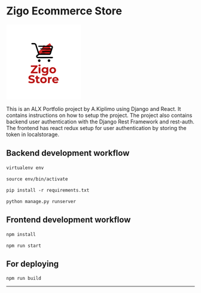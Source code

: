 # Zigo Ecommerce Store

[![alt text](https://github.com/akakiplimo/Zigo-Ecommerce/blob/main/zigologo.png "Logo")](https://github.com/akakiplimo/Zigo-Ecommerce)

This is an ALX Portfolio project by A.Kiplimo using Django and React. It contains instructions on how to setup the project. The project also contains backend user authentication with the Django Rest Framework and rest-auth. The frontend has react redux setup for user authentication by storing the token in localstorage.

## Backend development workflow

```
virtualenv env
```
```
source env/bin/activate
```
```
pip install -r requirements.txt
```
```
python manage.py runserver
```

## Frontend development workflow

```
npm install
```
```
npm run start
```

## For deploying

```
npm run build
```

---
